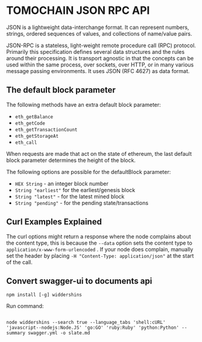 # TOMOCHAIN JSON RPC API

JSON is a lightweight data-interchange format. It can represent numbers, strings, ordered sequences of values, and collections of name/value pairs.

JSON-RPC is a stateless, light-weight remote procedure call (RPC) protocol. Primarily this specification defines several data structures and the rules around their processing. It is transport agnostic in that the concepts can be used within the same process, over sockets, over HTTP, or in many various message passing environments. It uses JSON (RFC 4627) as data format.

## The default block parameter


The following methods have an extra default block parameter:

- `eth_getBalance`
- `eth_getCode`
- `eth_getTransactionCount`
- `eth_getStorageAt`
- `eth_call`


When requests are made that act on the state of ethereum, the last default block parameter determines the height of the block.

The following options are possible for the defaultBlock parameter:

- `HEX String` - an integer block number
- `String "earliest"` for the earliest/genesis block
- `String "latest"` - for the latest mined block
- `String "pending"` - for the pending state/transactions

## Curl Examples Explained

The curl options might return a response where the node complains about the content type, this is because the `--data` option sets the content type to `application/x-www-form-urlencoded` . If your node does complain, manually set the header by placing `-H "Content-Type: application/json"` at the start of the call.

## Convert swagger-ui to documents api 

`npm install [-g] widdershins`

Run command:

```

node widdershins --search true --language_tabs 'shell:cURL' 'javascript--nodejs:Node.JS' 'go:GO' 'ruby:Ruby' 'python:Python' --summary swagger.yml -o slate.md

```